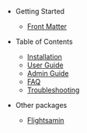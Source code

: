 * Getting Started

  * [Front Matter](front)

* Table of Contents

  * [Installation](installation)
  * [User Guide](user-guide)
  * [Admin Guide](admin-guide)
  * [FAQ](faq)
  * [Troubleshooting](troubleshooting)

* Other packages

  * [Flightsamin](https://github.com/flightsadmin)

